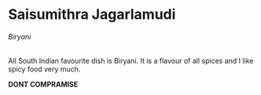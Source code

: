 # Saisumithra Jagarlamudi
###### Biryani

All South Indian favourite dish is Biryani. It is a flavour of all spices and I like spicy food very much.

**DONT COMPRAMISE**